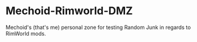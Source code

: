 # Mechoid-Rimworld-DMZ
Mechoid's (that's me) personal zone for testing Random Junk in regards to RimWorld mods.
